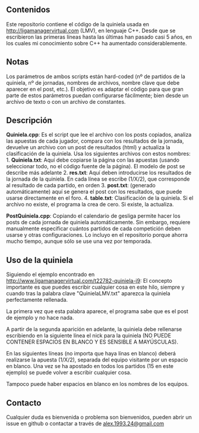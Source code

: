 ## Contenidos

Este repositorio contiene el código de la quiniela usada en http://ligamanagervirtual.com (LMV), en lenguaje C++.
Desde que se escribieron las primeras líneas hasta las últimas han pasado casi 5 años, en los cuales mi conocimiento sobre C++ ha aumentado considerablemente.

## Notas

Los parámetros de ambos scripts están hard-coded (nº de partidos de la quiniela, nº de jornadas, nombres de archivos, nombre clave que debe aparecer en el post, etc.).
El objetivo es adaptar el código para que gran parte de estos parámetros puedan configurarse fácilmente; bien desde un archivo de texto o con un archivo de constantes.

## Descripción
**Quiniela.cpp**: Es el script que lee el archivo con los posts copiados, analiza las apuestas de cada jugador, compara con los resultados de la jornada, devuelve un archivo con un post de resultados (html) y actualiza la clasificación de la quiniela. Usa los siguientes archivos con estos nombres:
		  1. **Quiniela.txt**: Aquí debe copiarse la página con las apuestas (usando seleccionar todo, no el código fuente de la página). El modelo de post se describe más adelante
		  2. **res.txt**: Aquí deben introducirse los resultados de la jornada de la quiniela. En cada línea se escribe (1/X/2), que corresponde al resultado de cada partido, en orden
		  3. **post.txt**: (generado automáticamente) aquí se genera el post con los resultados, que puede usarse directamente en el foro.
		  4. **table.txt**: Clasificación de la quiniela. Si el archivo no existe, el programa la crea de cero. Si existe, la actualiza.

**PostQuiniela.cpp**: Copiando el calendario de gesliga permite hacer los posts de cada jornada de quiniela automáticamente. Sin embargo, requiere manualmente especificar cuántos partidos de cada competición deben usarse y otras configuraciones. Lo incluyo en el repositorio porque ahorra mucho tiempo, aunque sólo se use una vez por temporada.

## Uso de la quiniela
Siguiendo el ejemplo encontrado en http://www.ligamanagervirtual.com/t22782-quiniela-j9:
El concepto importante es que puedes escribir cualquier cosa en este hilo, siempre y cuando tras la palabra clave "QuinielaLMV.txt" aparezca la quiniela perfectamente rellenada.

La primera vez que esta palabra aparece, el programa sabe que es el post de ejemplo y no hace nada.

A partir de la segunda aparición en adelante, la quiniela debe rellenarse escribiendo en la siguiente línea el nick para la quiniela (NO PUEDE CONTENER ESPACIOS EN BLANCO Y ES SENSIBLE A MAYÚSCULAS).

En las siguientes líneas (no importa que haya línas en blanco) deberá realizarse la apuesta (1/X/2), separada del equipo visitante por un espacio en blanco. Una vez se ha apostado en todos los partidos (15 en este ejemplo) se puede volver a escribir cualquier cosa.

Tampoco puede haber espacios en blanco en los nombres de los equipos.

## Contacto

Cualquier duda es bienvenida o problema son bienvenidos, pueden abrir un issue en github o contactar a través de alex.1993.24@gmail.com